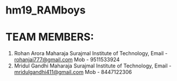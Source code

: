 # hm19_RAMboys
# TEAM MEMBERS:
1. Rohan Arora 
   Maharaja Surajmal Institute of Technology,
   Email - rohanjai777@gmail.com
   Mob - 9511533924
2. Mridul Gandhi
   Maharaja Surajmal Institute of Technology,
   Email - mridulgandhi411@gmail.com
   Mob - 8447122306

